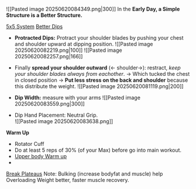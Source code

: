 ![[Pasted image 20250620084349.png|300]]
In the **Early Day, a Simple Structure is a Better Structure.**

[5x5 System](https://youtu.be/gWY7rN7loFg?si=Dtie1CVfUo5Sd1HE)
[Better Dips](https://youtu.be/bD8z4Jyax90?si=08ueCiDKVEwXhH_1)
+ **Protracted Dips:** Protract your shoulder blades by pushing your chest and shoulder upward at dipping position. 
	![[Pasted image 20250620082219.png|100]] ![[Pasted image 20250620082257.png|166]]
+ Finally **spread your shoulder outward** (<- shoulder->): restract, *keep your shoulder blades always from eachother*.
	-> Which tucked the chest in closed position -> **Put less stress on the back and shoulder** because this distribute the weight. 
	![[Pasted image 20250620081119.png|200]]
	
+ **Dip Width:** measure with your arms 
	![[Pasted image 20250620083559.png|300]]
	
+ Dip Hand Placement: Neutral Grip.   
	![[Pasted image 20250620083638.png]]

**Warm Up**
+ Rotator Cuff  
+ Do at least 5 reps of 30% (of your Max) before go into main workout. 
+ [Upper body Warm up](https://youtu.be/mO8YJAxVG2M?si=ThEdiWDHjT3iBlnO)
+ 

[Break Plateaus](https://youtu.be/NLZcF2dNoLQ?si=iDLBZojaQeU7RR64)
Note: Bulking (increase bodyfat and muscle) help Overloading Weight better, faster muscle recovery. 